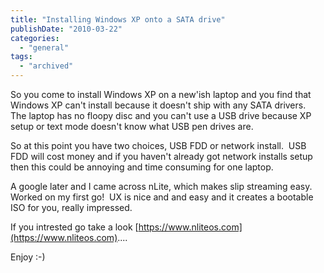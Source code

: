 ```yaml
---
title: "Installing Windows XP onto a SATA drive"
publishDate: "2010-03-22"
categories: 
  - "general"
tags:
  - "archived"
---
```


So you come to install Windows XP on a new'ish laptop and you find that Windows XP can't install because it doesn't ship with any SATA drivers.  The laptop has no floopy disc and you can't use a USB drive because XP setup or text mode doesn't know what USB pen drives are.

So at this point you have two choices, USB FDD or network install.  USB FDD will cost money and if you haven't already got network installs setup then this could be annoying and time consuming for one laptop.

A google later and I came across nLite, which makes slip streaming easy.  Worked on my first go!  UX is nice and and easy and it creates a bootable ISO for you, really impressed.

If you intrested go take a look [https://www.nliteos.com](https://www.nliteos.com)....

Enjoy :-)
